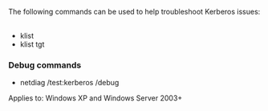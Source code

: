 The following commands can be used to help troubleshoot Kerberos issues:
 
- klist
- klist tgt
 
### Debug commands

- netdiag /test:kerberos /debug

Applies to: Windows XP and Windows Server 2003+